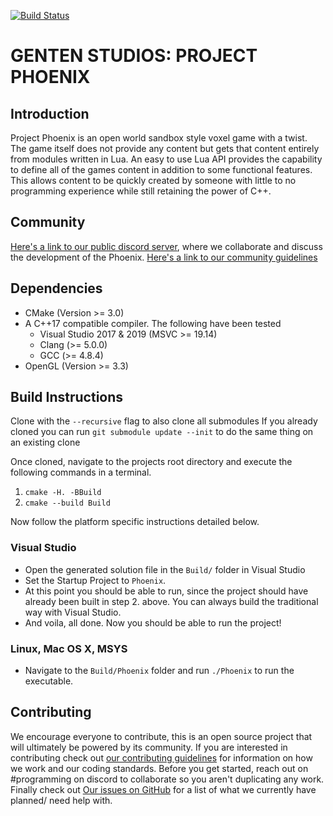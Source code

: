 [![Build Status](https://dev.azure.com/GentenStudios/ProjectPhoenix/_apis/build/status/GentenStudios.Phoenix?branchName=develop)](https://dev.azure.com/GentenStudios/ProjectPhoenix/_build/latest?definitionId=1&branchName=develop)
# GENTEN STUDIOS: PROJECT PHOENIX
## Introduction
Project Phoenix is an open world sandbox style voxel game with a twist. The game itself does not provide any content but gets that content entirely from modules written in Lua. An easy to use Lua API provides the capability to define all of the games content in addition to some functional features. This allows content to be quickly created by someone with little to no programming experience while still retaining the power of C++. 

## Community
[Here's a link to our public discord server](https://discord.gg/XRttqAm), where we collaborate and discuss the development of the Phoenix.
[Here's a link to our community guidelines](./CODE_OF_CONDUCT.md)

## Dependencies
- CMake (Version >= 3.0)
- A C++17 compatible compiler. The following have been tested
  - Visual Studio 2017 & 2019 (MSVC >= 19.14)
  - Clang (>= 5.0.0)
  - GCC (>= 4.8.4)
- OpenGL (Version >= 3.3)

## Build Instructions
Clone with the `--recursive` flag to also clone all submodules
If you already cloned you can run `git submodule update --init` to do the same thing on an existing clone

Once cloned, navigate to the projects root directory and execute the following commands in a terminal.

  1. `cmake -H. -BBuild`
  2. `cmake --build Build`

Now follow the platform specific instructions detailed below.

### Visual Studio
  - Open the generated solution file in the `Build/` folder in Visual Studio
  - Set the Startup Project to `Phoenix`.
  - At this point you should be able to run, since the project should have already been
    built in step 2. above. You can always build the traditional way with Visual Studio.
  - And voila, all done. Now you should be able to run the project!

### Linux, Mac OS X, MSYS
 
  - Navigate to the `Build/Phoenix` folder and run `./Phoenix` to run the executable.

## Contributing
We encourage everyone to contribute, this is an open source project that will ultimately be powered by its community. If you are interested in contributing check out [our contributing guidelines](./CONTRIBUTING.md) for information on how we work and our coding standards. Before you get started, reach out on #programming on discord to collaborate so you aren't duplicating any work. Finally check out [Our issues on GitHub](https://github.com/GentenStudios/Phoenix/issues) for a list of what we currently have planned/ need help with.

